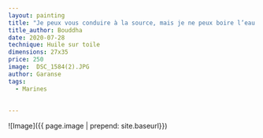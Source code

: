 ```yaml
---
layout: painting
title: "Je peux vous conduire à la source, mais je ne peux boire l’eau à votre place."       
title_author: Bouddha 
date: 2020-07-28
technique: Huile sur toile
dimensions: 27x35
price: 250
image:  DSC_1584(2).JPG
author: Garanse
tags:
  - Marines
  
  
---
```

![Image]({{ page.image | prepend: site.baseurl}})

